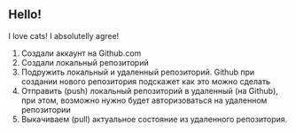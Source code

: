 ## Hello!

I love cats!
I absolutelly agree!


1. Создали аккаунт на Github.com
2. Создали локальный репозиторий
3. Подружить локальный и удаленный репозиторий. Github при создании нового репозитория подскажет как это можно сделать
4. Отправить  (push) локальный репозиторий в удаленный (на Github), при этом, возможно нужно будет авторизоваться на удаленном репозитории
5. Выкачиваем (pull) актуальное состояние из удаленного репозитория.